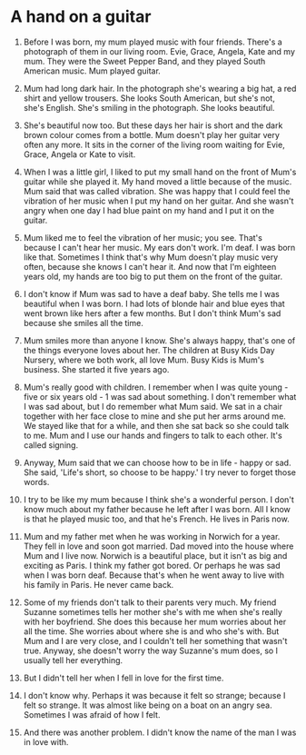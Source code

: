 # A hand on a guitar

1. Before I was born, my mum played music with four friends. There's a photograph of them in our living room. Evie, Grace, Angela, Kate and my mum. They were the Sweet Pepper Band, and they played South American music. Mum played guitar.

2. Mum had long dark hair. In the photograph she's wearing a big hat, a red shirt and yellow trousers. She looks South American, but she's not, she's English. She's smiling in the photograph. She looks beautiful.

3. She's beautiful now too. But these days her hair is short and the dark brown colour comes from a bottle. Mum doesn't play her guitar very often any more. It sits in the corner of the living room waiting for Evie, Grace, Angela or Kate to visit.

4. When I was a little girl, I liked to put my small hand on the front of Mum's guitar while she played it. My hand moved a little because of the music. Mum said that was called vibration. She was happy that I could feel the vibration of her music when I put my hand on her guitar. And she wasn't angry when one day I had blue paint on my hand and I put it on the guitar.

5. Mum liked me to feel the vibration of her music; you see. That's because I can't hear her music. My ears don't work. I'm deaf. I was born like that. Sometimes I think that's why Mum doesn't play music very often, because she knows I can't hear it. And now that I'm eighteen years old, my hands are too big to put them on the front of the guitar.

6. I don't know if Mum was sad to have a deaf baby. She tells me I was beautiful when I was born. I had lots of blonde hair and blue eyes that went brown like hers after a few months. But I don't think Mum's sad because she smiles all the time.

7. Mum smiles more than anyone I know. She's always happy, that's one of the things everyone loves about her. The children at Busy Kids Day Nursery, where we both work, all love Mum. Busy Kids is Mum's business. She started it five years ago.

8. Mum's really good with children. I remember when I was quite young - five or six years old - 1 was sad about something. I don't remember what I was sad about, but I do remember what Mum said. We sat in a chair together with her face close to mine and she put her arms around me. We stayed like that for a while, and then she sat back so she could talk to me. Mum and I use our hands and fingers to talk to each other. It's called signing.

9. Anyway, Mum said that we can choose how to be in life - happy or sad. She said, 'Life's short, so choose to be happy.' I try never to forget those words.

10. I try to be like my mum because I think she's a wonderful person. I don't know much about my father because he left after I was born. All I know is that he played music too, and that he's French. He lives in Paris now.

11. Mum and my father met when he was working in Norwich for a year. They fell in love and soon got married. Dad moved into the house where Mum and I live now. Norwich is a beautiful place, but it isn't as big and exciting as Paris. I think my father got bored. Or perhaps he was sad when I was born deaf. Because that's when he went away to live with his family in Paris. He never came back.

12. Some of my friends don't talk to their parents very much. My friend Suzanne sometimes tells her mother she's with me when she's really with her boyfriend. She does this because her mum worries about her all the time. She worries about where she is and who she's with. But Mum and I are very close, and I couldn't tell her something that wasn't true. Anyway, she doesn't worry the way Suzanne's mum does, so I usually tell her everything.

13. But I didn't tell her when I fell in love for the first time.

14. I don't know why. Perhaps it was because it felt so strange; because I felt so strange. It was almost like being on a boat on an angry sea. Sometimes I was afraid of how I felt.

15. And there was another problem. I didn't know the name of the man I was in love with.
